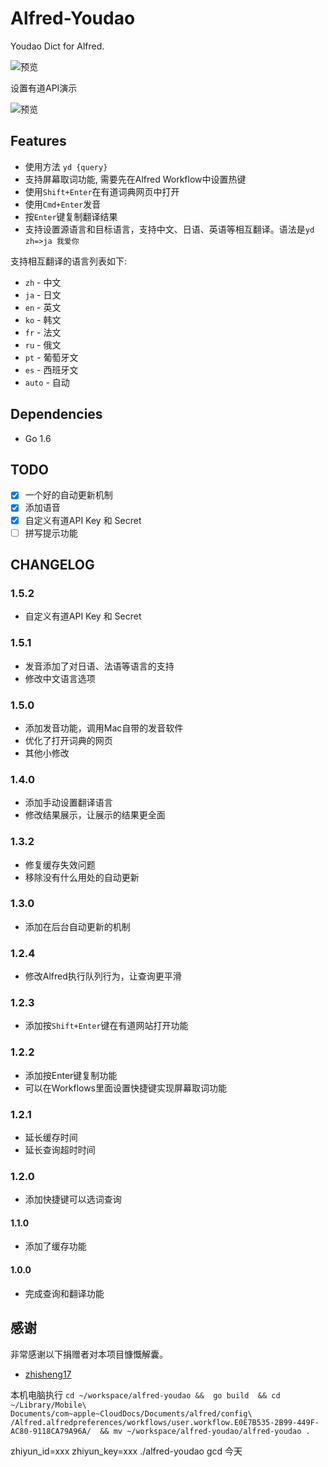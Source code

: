 Alfred-Youdao
===

Youdao Dict for Alfred.    

![预览](./assets/demo.gif)

设置有道API演示

![预览](./assets/demo-api.gif)

## Features

+ 使用方法 `yd {query}`
+ 支持屏幕取词功能, 需要先在Alfred Workflow中设置热键
+ 使用`Shift+Enter`在有道词典网页中打开
+ 使用`Cmd+Enter`发音
+ 按`Enter`键复制翻译结果
+ 支持设置源语言和目标语言，支持中文、日语、英语等相互翻译。语法是`yd zh=>ja 我爱你`

支持相互翻译的语言列表如下:

+ `zh`     - 中文
+ `ja`     - 日文
+ `en`     - 英文
+ `ko`     - 韩文
+ `fr`     - 法文
+ `ru`     - 俄文
+ `pt`     - 葡萄牙文
+ `es`     - 西班牙文
+ `auto`   - 自动

## Dependencies

+ Go 1.6

## TODO

+ [x] 一个好的自动更新机制
+ [x] 添加语音
+ [x] 自定义有道API Key 和 Secret
+ [ ] 拼写提示功能

## CHANGELOG

### 1.5.2

+ 自定义有道API Key 和 Secret

### 1.5.1

+ 发音添加了对日语、法语等语言的支持
+ 修改中文语言选项

### 1.5.0

+ 添加发音功能，调用Mac自带的发音软件
+ 优化了打开词典的网页
+ 其他小修改

### 1.4.0

+ 添加手动设置翻译语言
+ 修改结果展示，让展示的结果更全面

### 1.3.2

+ 修复缓存失效问题
+ 移除没有什么用处的自动更新

### 1.3.0

+ 添加在后台自动更新的机制

### 1.2.4

+ 修改Alfred执行队列行为，让查询更平滑

### 1.2.3

+ 添加按`Shift+Enter`键在有道网站打开功能

### 1.2.2

+ 添加按Enter键复制功能
+ 可以在Workflows里面设置快捷键实现屏幕取词功能

### 1.2.1

+ 延长缓存时间
+ 延长查询超时时间

### 1.2.0

+ 添加快捷键可以选词查询

#### 1.1.0

+ 添加了缓存功能

#### 1.0.0

+ 完成查询和翻译功能

## 感谢

非常感谢以下捐赠者对本项目慷慨解囊。

+ [zhisheng17](https://github.com/zhisheng17)


本机电脑执行
``` cd ~/workspace/alfred-youdao &&  go build  && cd ~/Library/Mobile\ Documents/com~apple~CloudDocs/Documents/alfred/config\ /Alfred.alfredpreferences/workflows/user.workflow.E0E7B535-2B99-449F-AC80-9118CA79A96A/  && mv ~/workspace/alfred-youdao/alfred-youdao . ```

zhiyun_id=xxx zhiyun_key=xxx ./alfred-youdao gcd 今天
